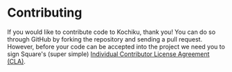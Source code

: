 Contributing
============

If you would like to contribute code to Kochiku, thank you! You can do so through
GitHub by forking the repository and sending a pull request. However,
before your code can be accepted into the project we need you to sign Square's (super
simple) [Individual Contributor License Agreement (CLA)][1].

[1]: https://spreadsheets.google.com/spreadsheet/viewform?formkey=dDViT2xzUHAwRkI3X3k5Z0lQM091OGc6MQ&ndplr=1
